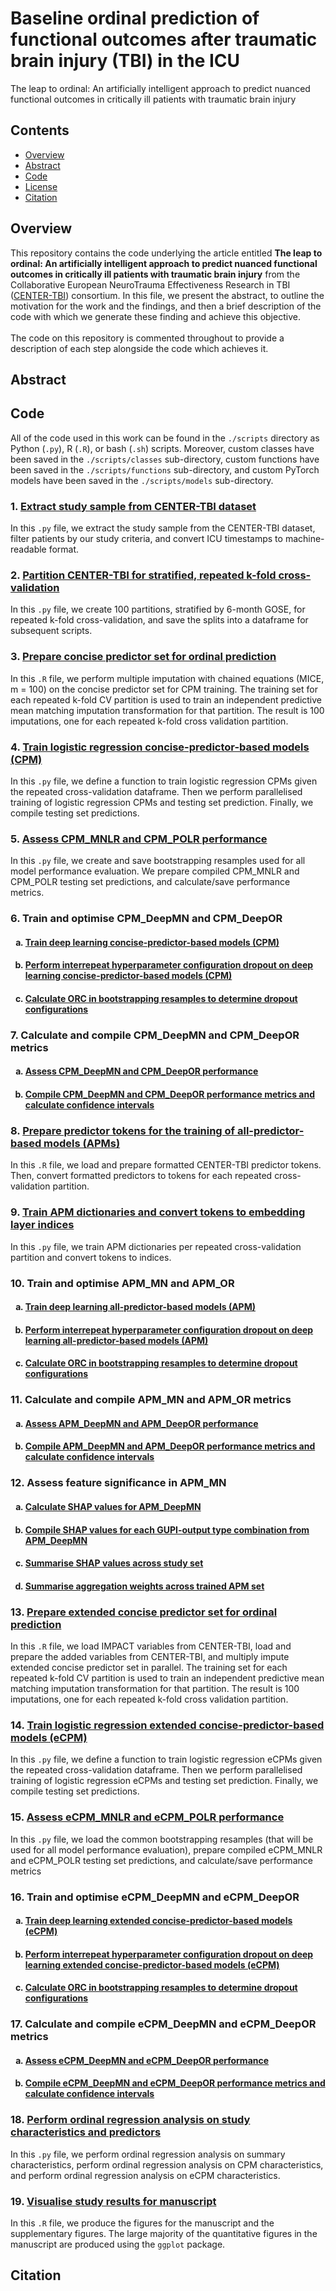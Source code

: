 # Baseline ordinal prediction of functional outcomes after traumatic brain injury (TBI) in the ICU
The leap to ordinal: An artificially intelligent approach to predict nuanced functional outcomes in critically ill patients with traumatic brain injury

## Contents

- [Overview](#overview)
- [Abstract](#abstract)
- [Code](#code)
- [License](./LICENSE)
- [Citation](#citation)

## Overview

This repository contains the code underlying the article entitled **The leap to ordinal: An artificially intelligent approach to predict nuanced functional outcomes in critically ill patients with traumatic brain injury** from the Collaborative European NeuroTrauma Effectiveness Research in TBI ([CENTER-TBI](https://www.center-tbi.eu/)) consortium. In this file, we present the abstract, to outline the motivation for the work and the findings, and then a brief description of the code with which we generate these finding and achieve this objective.\
\
The code on this repository is commented throughout to provide a description of each step alongside the code which achieves it.

## Abstract

## Code 
All of the code used in this work can be found in the `./scripts` directory as Python (`.py`), R (`.R`), or bash (`.sh`) scripts. Moreover, custom classes have been saved in the `./scripts/classes` sub-directory, custom functions have been saved in the `./scripts/functions` sub-directory, and custom PyTorch models have been saved in the `./scripts/models` sub-directory.

### 1. [Extract study sample from CENTER-TBI dataset](scripts/01_extract_study_sample.py)
In this `.py` file, we extract the study sample from the CENTER-TBI dataset, filter patients by our study criteria, and convert ICU timestamps to machine-readable format.

### 2. [Partition CENTER-TBI for stratified, repeated k-fold cross-validation](scripts/02_partition_for_repeated_cv.py)
In this `.py` file, we create 100 partitions, stratified by 6-month GOSE, for repeated k-fold cross-validation, and save the splits into a dataframe for subsequent scripts.

### 3. [Prepare concise predictor set for ordinal prediction](scripts/03_prepare_concise_predictor_set.R)
In this `.R` file, we perform multiple imputation with chained equations (MICE, m = 100) on the concise predictor set for CPM training. The training set for each repeated k-fold CV partition is used to train an independent predictive mean matching imputation transformation for that partition. The result is 100 imputations, one for each repeated k-fold cross validation partition.

### 4. [Train logistic regression concise-predictor-based models (CPM)](scripts/04_CPM_logreg.py)
In this `.py` file, we define a function to train logistic regression CPMs given the repeated cross-validation dataframe. Then we perform parallelised training of logistic regression CPMs and testing set prediction. Finally, we compile testing set predictions.

### 5. [Assess CPM_MNLR and CPM_POLR performance](scripts/05_CPM_logreg_performance.py)
In this `.py` file, we create and save bootstrapping resamples used for all model performance evaluation. We prepare compiled CPM_MNLR and CPM_POLR testing set predictions, and calculate/save performance metrics.

### 6. Train and optimise CPM_DeepMN and CPM_DeepOR

<ol type="a">
  <h4><li><a href="scripts/06a_CPM_deep.py">Train deep learning concise-predictor-based models (CPM)</a></li></h4>
  <h4><li><a href="scripts/06b_CPM_deep_interrepeat_dropout.py">Perform interrepeat hyperparameter configuration dropout on deep learning concise-predictor-based models (CPM)</a></li></h4>
  <h4><li><a href="scripts/06c_CPM_deep_hyperparameter_testing.py">Calculate ORC in bootstrapping resamples to determine dropout configurations</a></li></h4>
</ol>

### 7. Calculate and compile CPM_DeepMN and CPM_DeepOR metrics

<ol type="a">
  <h4><li><a href="scripts/07a_CPM_deep_performance.py">Assess CPM_DeepMN and CPM_DeepOR performance</a></li></h4>
  <h4><li><a href="scripts/07b_CPM_compile_metrics.py">Compile CPM_DeepMN and CPM_DeepOR performance metrics and calculate confidence intervals</a></li></h4>
</ol>

### 8. [Prepare predictor tokens for the training of all-predictor-based models (APMs)](scripts/08_prepare_APM_tokens.R)
In this `.R` file, we load and prepare formatted CENTER-TBI predictor tokens. Then, convert formatted predictors to tokens for each repeated cross-validation partition.

### 9. [Train APM dictionaries and convert tokens to embedding layer indices](scripts/09_prepare_APM_dictionaries.py)
In this `.py` file, we train APM dictionaries per repeated cross-validation partition and convert tokens to indices.

### 10. Train and optimise APM_MN and APM_OR

<ol type="a">
  <h4><li><a href="scripts/10a_APM_deep.py">Train deep learning all-predictor-based models (APM)</a></li></h4>
  <h4><li><a href="scripts/10b_APM_deep_interrepeat_dropout.py">Perform interrepeat hyperparameter configuration dropout on deep learning all-predictor-based models (APM)</a></li></h4>
  <h4><li><a href="scripts/10c_APM_deep_hyperparameter_testing.py">Calculate ORC in bootstrapping resamples to determine dropout configurations</a></li></h4>
</ol>

### 11. Calculate and compile APM_MN and APM_OR metrics

<ol type="a">
  <h4><li><a href="scripts/11a_APM_deep_performance.py">Assess APM_DeepMN and APM_DeepOR performance</a></li></h4>
  <h4><li><a href="scripts/11b_APM_compile_metrics.py">Compile APM_DeepMN and APM_DeepOR performance metrics and calculate confidence intervals</a></li></h4>
</ol>

### 12. Assess feature significance in APM_MN

<ol type="a">
  <h4><li><a href="scripts/12a_APM_deep_SHAP.py">Calculate SHAP values for APM_DeepMN</a></li></h4>
  <h4><li><a href="scripts/12b_APM_compile_SHAP.py">Compile SHAP values for each GUPI-output type combination from APM_DeepMN</a></li></h4>
  <h4><li><a href="scripts/12c_APM_summarise_SHAP.py">Summarise SHAP values across study set</a></li></h4>
  <h4><li><a href="scripts/12d_APM_compile_significance_weights.py">Summarise aggregation weights across trained APM set</a></li></h4>
</ol>

### 13. [Prepare extended concise predictor set for ordinal prediction](scripts/13_prepare_extended_concise_predictor_set.R)
In this `.R` file, we load IMPACT variables from CENTER-TBI, load and prepare the added variables from CENTER-TBI, and multiply impute extended concise predictor set in parallel. The training set for each repeated k-fold CV partition is used to train an independent predictive mean matching imputation transformation for that partition. The result is 100 imputations, one for each repeated k-fold cross validation partition.

### 14. [Train logistic regression extended concise-predictor-based models (eCPM)](scripts/14_eCPM_logreg.py)
In this `.py` file, we define a function to train logistic regression eCPMs given the repeated cross-validation dataframe. Then we perform parallelised training of logistic regression eCPMs and testing set prediction. Finally, we compile testing set predictions.

### 15. [Assess eCPM_MNLR and eCPM_POLR performance](scripts/15_eCPM_logreg_performance.py)
In this `.py` file, we load the common bootstrapping resamples (that will be used for all model performance evaluation), prepare compiled eCPM_MNLR and eCPM_POLR testing set predictions, and calculate/save performance metrics

### 16. Train and optimise eCPM_DeepMN and eCPM_DeepOR

<ol type="a">
  <h4><li><a href="scripts/16a_eCPM_deep.py">Train deep learning extended concise-predictor-based models (eCPM)</a></li></h4>
  <h4><li><a href="scripts/16b_eCPM_deep_interrepeat_dropout.py">Perform interrepeat hyperparameter configuration dropout on deep learning extended concise-predictor-based models (eCPM)</a></li></h4>
  <h4><li><a href="scripts/16c_eCPM_deep_hyperparameter_testing.py">Calculate ORC in bootstrapping resamples to determine dropout configurations</a></li></h4>
</ol>

### 17. Calculate and compile eCPM_DeepMN and eCPM_DeepOR metrics

<ol type="a">
  <h4><li><a href="scripts/17a_eCPM_deep_performance.py">Assess eCPM_DeepMN and eCPM_DeepOR performance</a></li></h4>
  <h4><li><a href="scripts/17b_eCPM_compile_metrics.py">Compile eCPM_DeepMN and eCPM_DeepOR performance metrics and calculate confidence intervals</a></li></h4>
</ol>

### 18. [Perform ordinal regression analysis on study characteristics and predictors](scripts/18_ordinal_regression_analysis.py)
In this `.py` file, we perform ordinal regression analysis on summary characteristics, perform ordinal regression analysis on CPM characteristics, and perform ordinal regression analysis on eCPM characteristics.

### 19. [Visualise study results for manuscript](scripts/19_manuscript_visualisations.R)
In this `.R` file, we produce the figures for the manuscript and the supplementary figures. The large majority of the quantitative figures in the manuscript are produced using the `ggplot` package.

## Citation
